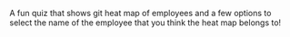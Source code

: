 A fun quiz that shows git heat map of employees and a few options to select the name of the employee that you think the heat map belongs to! 
